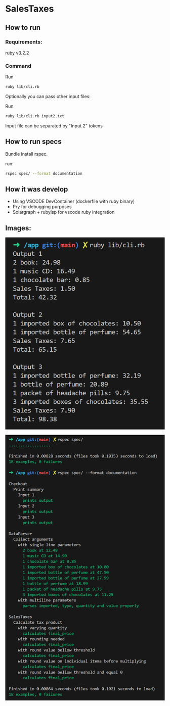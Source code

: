 # SalesTaxes

## How to run

### Requirements:
ruby v3.2.2

### Command
Run
``` bash
ruby lib/cli.rb
```

Optionally you can pass other input files:

Run
``` bash
ruby lib/cli.rb input2.txt
```

Input file can be separated by "Input 2" tokens

## How to run specs

Bundle install rspec.

run: 
``` bash
rspec spec/ --format documentation
```

## How it was develop

- Using VSCODE DevContainer (dockerfile with ruby binary)
- Pry for debugging purposes
- Solargraph + rubylsp for vscode ruby integration

## Images:

![Program](Program.png)

![Rspec](Rspec.png)
